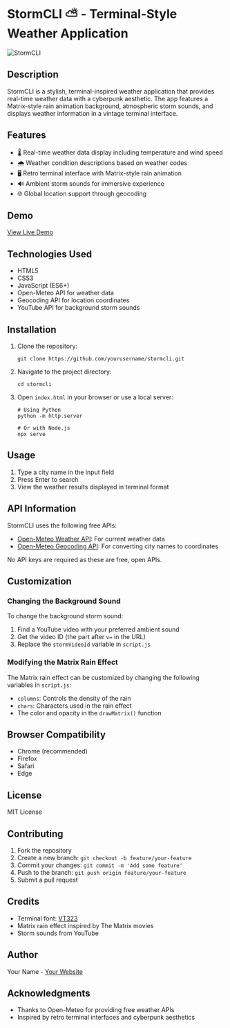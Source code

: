 # StormCLI ⛅ - Terminal-Style Weather Application

![StormCLI](https://github.com/user-attachments/assets/39e4531c-989d-4fd8-ae11-156703ddf99d)


## Description

StormCLI is a stylish, terminal-inspired weather application that provides real-time weather data with a cyberpunk aesthetic. The app features a Matrix-style rain animation background, atmospheric storm sounds, and displays weather information in a vintage terminal interface.

## Features

- 🌡️ Real-time weather data display including temperature and wind speed
- 🌧️ Weather condition descriptions based on weather codes
- 🖥️ Retro terminal interface with Matrix-style rain animation
- 🔊 Ambient storm sounds for immersive experience
- 🌐 Global location support through geocoding

## Demo

[View Live Demo](https://TheBadassProgrammer.github.io/stormcli)

## Technologies Used

- HTML5
- CSS3
- JavaScript (ES6+)
- Open-Meteo API for weather data
- Geocoding API for location coordinates
- YouTube API for background storm sounds

## Installation

1. Clone the repository:
   ```
   git clone https://github.com/yourusername/stormcli.git
   ```

2. Navigate to the project directory:
   ```
   cd stormcli
   ```

3. Open `index.html` in your browser or use a local server:
   ```
   # Using Python
   python -m http.server
   
   # Or with Node.js
   npx serve
   ```

## Usage

1. Type a city name in the input field
2. Press Enter to search
3. View the weather results displayed in terminal format

## API Information

StormCLI uses the following free APIs:

- [Open-Meteo Weather API](https://open-meteo.com/): For current weather data
- [Open-Meteo Geocoding API](https://open-meteo.com/): For converting city names to coordinates

No API keys are required as these are free, open APIs.

## Customization

### Changing the Background Sound

To change the background storm sound:
1. Find a YouTube video with your preferred ambient sound
2. Get the video ID (the part after `v=` in the URL)
3. Replace the `stormVideoId` variable in `script.js`

### Modifying the Matrix Rain Effect

The Matrix rain effect can be customized by changing the following variables in `script.js`:
- `columns`: Controls the density of the rain
- `chars`: Characters used in the rain effect
- The color and opacity in the `drawMatrix()` function

## Browser Compatibility

- Chrome (recommended)
- Firefox
- Safari
- Edge

## License

MIT License

## Contributing

1. Fork the repository
2. Create a new branch: `git checkout -b feature/your-feature`
3. Commit your changes: `git commit -m 'Add some feature'`
4. Push to the branch: `git push origin feature/your-feature`
5. Submit a pull request

## Credits

- Terminal font: [VT323](https://fonts.cdnfonts.com/css/vt323)
- Matrix rain effect inspired by The Matrix movies
- Storm sounds from YouTube

## Author

Your Name - [Your Website](https://yourwebsite.com)

## Acknowledgments

- Thanks to Open-Meteo for providing free weather APIs
- Inspired by retro terminal interfaces and cyberpunk aesthetics

